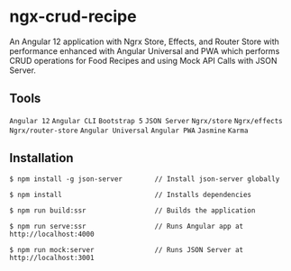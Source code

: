 # ngx-crud-recipe

An Angular 12 application with Ngrx Store, Effects, and Router Store with performance enhanced with Angular Universal and PWA which performs CRUD operations for Food Recipes and using Mock API Calls with JSON Server.

## Tools

`Angular 12` `Angular CLI` `Bootstrap 5` `JSON Server` `Ngrx/store` `Ngrx/effects` `Ngrx/router-store` `Angular Universal` `Angular PWA` `Jasmine` `Karma`

## Installation

```
$ npm install -g json-server        // Install json-server globally

$ npm install                       // Installs dependencies

$ npm run build:ssr                 // Builds the application

$ npm run serve:ssr                 // Runs Angular app at http://localhost:4000

$ npm run mock:server               // Runs JSON Server at http://localhost:3001
```
